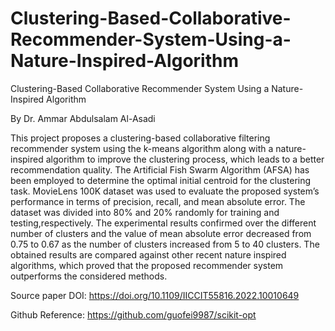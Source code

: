 # Clustering-Based-Collaborative-Recommender-System-Using-a-Nature-Inspired-Algorithm
Clustering-Based Collaborative Recommender System Using a Nature-Inspired Algorithm

By Dr. Ammar Abdulsalam Al-Asadi

This project proposes a clustering-based collaborative filtering recommender system using the k-means algorithm along with a nature-inspired algorithm to improve the clustering process, which leads to a better recommendation quality. The Artificial Fish Swarm Algorithm (AFSA) has been employed to determine the optimal initial centroid for the clustering task. MovieLens 100K dataset was used to evaluate the proposed system’s performance in terms of precision, recall, and mean absolute error. The dataset was divided into 80% and 20% randomly for training and testing,respectively. The experimental results confirmed over the different number of clusters and the value of mean absolute error decreased from 0.75 to 0.67 as the number of clusters increased from 5 to 40 clusters. The obtained results are compared against other recent nature inspired algorithms, which proved that the proposed recommender system outperforms the considered methods.

Source paper DOI: https://doi.org/10.1109/IICCIT55816.2022.10010649

Github Reference: https://github.com/guofei9987/scikit-opt
